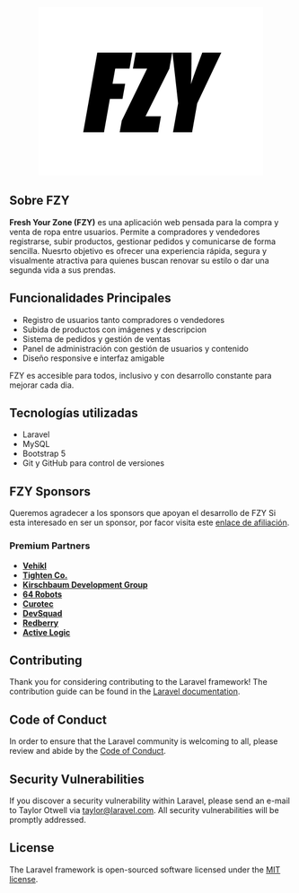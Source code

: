 <p align="center"><img src="public/assets/images/logo/fzy-logo-dark.png" width="400" alt="FZY Logo"></p>

## Sobre FZY

**Fresh Your Zone (FZY)** es una aplicación web pensada para la compra y venta de ropa entre usuarios. Permite a compradores y vendedores registrarse, subir productos, gestionar pedidos y comunicarse de forma sencilla. Nuesrto objetivo es ofrecer una experiencia rápida, segura y visualmente atractiva para quienes buscan renovar su estilo o dar una segunda vida a sus prendas.

## Funcionalidades Principales
- Registro de usuarios tanto compradores o vendedores
- Subida de productos con imágenes y descripcion
- Sistema de pedidos y gestión de ventas
- Panel de administración con gestión de usuarios y contenido
- Diseño responsive e interfaz amigable

FZY es accesible para todos, inclusivo y con desarrollo constante para mejorar cada dia.

## Tecnologías utilizadas
- Laravel
- MySQL
- Bootstrap 5
- Git y  GitHub para control de versiones

## FZY Sponsors
Queremos agradecer a los sponsors que apoyan el desarrollo de FZY Si esta interesado en ser un sponsor, por facor visita este [enlace de afiliación](https://www.google.com/url?sa=i&url=https%3A%2F%2Fx.com%2FDefensaAnimalZA%2Fstatus%2F1450733997156360194&psig=AOvVaw2n66AvogwpcA9r8J4LHViI&ust=1748433841333000&source=images&cd=vfe&opi=89978449&ved=0CBQQjRxqFwoTCOD_-uHNw40DFQAAAAAdAAAAABAE).

### Premium Partners

- **[Vehikl](https://vehikl.com/)**
- **[Tighten Co.](https://tighten.co)**
- **[Kirschbaum Development Group](https://kirschbaumdevelopment.com)**
- **[64 Robots](https://64robots.com)**
- **[Curotec](https://www.curotec.com/services/technologies/laravel/)**
- **[DevSquad](https://devsquad.com/hire-laravel-developers)**
- **[Redberry](https://redberry.international/laravel-development/)**
- **[Active Logic](https://activelogic.com)**

## Contributing

Thank you for considering contributing to the Laravel framework! The contribution guide can be found in the [Laravel documentation](https://laravel.com/docs/contributions).

## Code of Conduct

In order to ensure that the Laravel community is welcoming to all, please review and abide by the [Code of Conduct](https://laravel.com/docs/contributions#code-of-conduct).

## Security Vulnerabilities

If you discover a security vulnerability within Laravel, please send an e-mail to Taylor Otwell via [taylor@laravel.com](mailto:taylor@laravel.com). All security vulnerabilities will be promptly addressed.

## License

The Laravel framework is open-sourced software licensed under the [MIT license](https://opensource.org/licenses/MIT).
